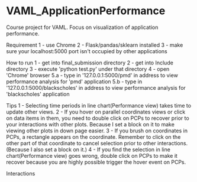 # VAML_ApplicationPerformance
Course project for VAML. Focus on visualization of application performance.

Requirement
1 - use Chrome
2 - Flask/pandas/sklearn installed
3 - make sure your localhost:5000 port isn't occupied by other applications

How to run
1 - get into final_submission directory
2 - get into Include directory
3 - execute 'python test.py' under that directory
4 - open 'Chrome' browser
5.a - type in '127.0.0.1:5000/pmd' in address to view performance analysis for 'pmd' application
5.b - type in '127.0.0.1:5000/blackscholes' in address to view performance analysis for 'blackscholes' application

Tips
1 - Selecting time periods in line chart(Performance view) takes time to update other views.
2 - If you hover on parallel coordinates views or click on data items in them, you need to double click on PCPs to recover prior to your interactions with other plots. Because I set a block on it to make viewing other plots in down page easier.
3 - If you brush on coordinates in PCPs, a rectangle appears on the coordinate. Remember to click on the other part of that coordinate to cancel selection prior to other interactions. (Because I also set a block on it.)
4 - If you find the selection in line chart(Performance view) goes wrong, double click on PCPs to make it recover because you are highly possible trigger the hover event on PCPs. 

Interactions 